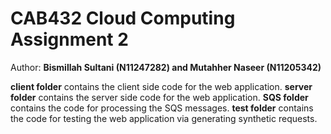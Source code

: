 # CAB432 Cloud Computing Assignment 2

Author: **Bismillah Sultani (N11247282) and Mutahher Naseer (N11205342)**

**client folder** contains the client side code for the web application.
**server folder** contains the server side code for the web application.
**SQS folder** contains the code for processing the SQS messages.
**test folder** contains the code for testing the web application via generating synthetic requests.